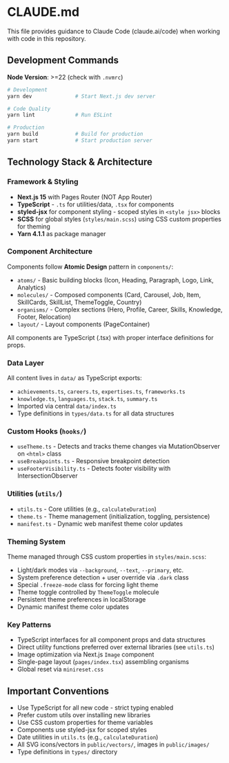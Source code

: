 # CLAUDE.md

This file provides guidance to Claude Code (claude.ai/code) when working with code in this repository.

## Development Commands

**Node Version**: >=22 (check with `.nvmrc`)

```bash
# Development
yarn dev              # Start Next.js dev server

# Code Quality
yarn lint             # Run ESLint

# Production
yarn build            # Build for production
yarn start            # Start production server
```

## Technology Stack & Architecture

### Framework & Styling
- **Next.js 15** with Pages Router (NOT App Router)
- **TypeScript** - `.ts` for utilities/data, `.tsx` for components
- **styled-jsx** for component styling - scoped styles in `<style jsx>` blocks
- **SCSS** for global styles (`styles/main.scss`) using CSS custom properties for theming
- **Yarn 4.1.1** as package manager

### Component Architecture
Components follow **Atomic Design** pattern in `components/`:
- `atoms/` - Basic building blocks (Icon, Heading, Paragraph, Logo, Link, Analytics)
- `molecules/` - Composed components (Card, Carousel, Job, Item, SkillCards, SkillList, ThemeToggle, Country)
- `organisms/` - Complex sections (Hero, Profile, Career, Skills, Knowledge, Footer, Relocation)
- `layout/` - Layout components (PageContainer)

All components are TypeScript (.tsx) with proper interface definitions for props.

### Data Layer
All content lives in `data/` as TypeScript exports:
- `achievements.ts`, `careers.ts`, `expertises.ts`, `frameworks.ts`
- `knowledge.ts`, `languages.ts`, `stack.ts`, `summary.ts`
- Imported via central `data/index.ts`
- Type definitions in `types/data.ts` for all data structures

### Custom Hooks (`hooks/`)
- `useTheme.ts` - Detects and tracks theme changes via MutationObserver on `<html>` class
- `useBreakpoints.ts` - Responsive breakpoint detection
- `useFooterVisibility.ts` - Detects footer visibility with IntersectionObserver

### Utilities (`utils/`)
- `utils.ts` - Core utilities (e.g., `calculateDuration`)
- `theme.ts` - Theme management (initialization, toggling, persistence)
- `manifest.ts` - Dynamic web manifest theme color updates

### Theming System
Theme managed through CSS custom properties in `styles/main.scss`:
- Light/dark modes via `--background`, `--text`, `--primary`, etc.
- System preference detection + user override via `.dark` class
- Special `.freeze-mode` class for forcing light theme
- Theme toggle controlled by `ThemeToggle` molecule
- Persistent theme preferences in localStorage
- Dynamic manifest theme color updates

### Key Patterns
- TypeScript interfaces for all component props and data structures
- Direct utility functions preferred over external libraries (see `utils.ts`)
- Image optimization via Next.js `Image` component
- Single-page layout (`pages/index.tsx`) assembling organisms
- Global reset via `minireset.css`

## Important Conventions
- Use TypeScript for all new code - strict typing enabled
- Prefer custom utils over installing new libraries
- Use CSS custom properties for theme variables
- Components use styled-jsx for scoped styles
- Date utilities in `utils.ts` (e.g., `calculateDuration`)
- All SVG icons/vectors in `public/vectors/`, images in `public/images/`
- Type definitions in `types/` directory
